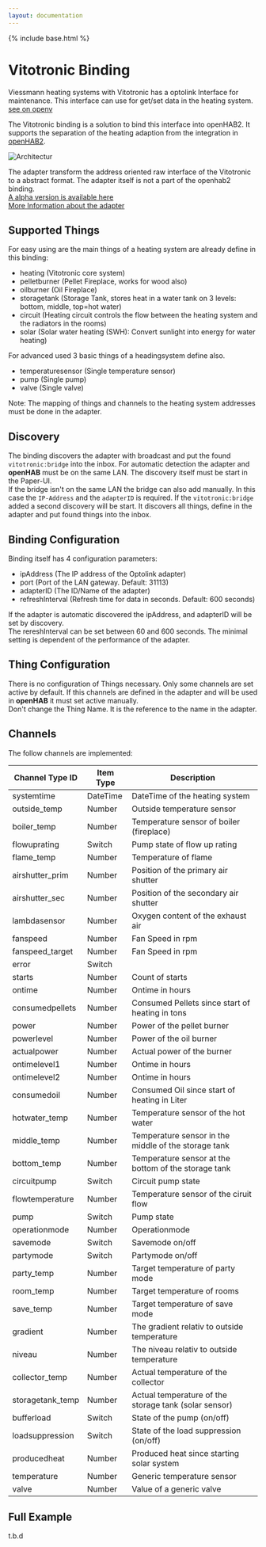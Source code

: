 ```yaml
---
layout: documentation
---
```


{% include base.html %}

# Vitotronic Binding

Viessmann heating systems with Vitotronic has a optolink Interface for maintenance. 
This interface can use for get/set data in the heating system. [see on openv](http://openv.wikispaces.com)

The Vitotronic binding is a solution to bind this interface into openHAB2.
It supports the separation of the heating adaption from the integration in [openHAB2](http://www.openhab.org/).

![Architectur](doc/architecture_vitotronic.jpg)

The adapter transform the address oriented raw interface of the Vitotronic to a abstract format.
The adapter itself is not a part of the openhab2 binding.   
[A alpha version is available here](https://github.com/steand/optolink)   
[More Information about the adapter](https://github.com/steand/optolink/wiki)   

## Supported Things

For easy using are the main things of a heating system are already define in this binding:

* heating (Vitotronic core system)
* pelletburner (Pellet Fireplace, works for wood also)
* oilburner (Oil Fireplace)
* storagetank (Storage Tank, stores heat in a water tank on 3 levels: bottom, middle, top=hot water)
* circuit (Heating circuit controls the flow between the heating system and the radiators in the rooms)
* solar (Solar water heating (SWH): Convert sunlight into energy for water heating)

For advanced used 3 basic things of a headingsystem define also.

* temperaturesensor (Single temperature sensor)
* pump (Single pump)
* valve (Single valve)

Note: The mapping of things and channels to the heating system addresses must be done in the adapter. 


## Discovery

The binding discovers the adapter with broadcast and put the found `vitotronic:bridge` into the inbox. For automatic detection the adapter and **openHAB** must be on the same LAN. The discovery itself must be start in the Paper-UI.    
If the bridge isn't on the same LAN the bridge can also add manually. In this case the `IP-Address` and the `adapterID` is required. 
Íf the `vitotronic:bridge` added a second discovery will be start. It discovers all things, define in the adapter and put found things into the inbox.

## Binding Configuration

Binding itself has 4 configuration parameters:   

* ipAddress (The IP address of the Optolink adapter)
* port (Port of the LAN gateway. Default: 31113)
* adapterID (The ID/Name of the adapter)
* refreshInterval (Refresh time for data in seconds. Default: 600 seconds)

If the adapter is automatic discovered the ipAddress, and adapterID will be set by discovery.   
The rereshInterval can be set between 60 and 600 seconds. The minimal setting is dependent of the performance of the adapter. 



## Thing Configuration

There is no configuration of Things necessary. Only some channels are set active by default. If this channels are defined in the adapter and will be used in **openHAB**  it must set active manually.   
Don't change the Thing Name. It is the reference to the name in the adapter.  

## Channels

The follow channels are implemented:   

| Channel Type ID | Item Type    | Description |
| --------------- | ------------ | ----------- |
| systemtime | DateTime | DateTime of the heating system |
| outside_temp | Number | Outside temperature sensor |
| boiler_temp | Number | Temperature sensor of boiler (fireplace) |
| flowuprating | Switch | Pump state of flow up rating |
| flame_temp | Number | Temperature of flame |
| airshutter_prim | Number | Position of the primary air shutter |
| airshutter_sec | Number | Position of the secondary air shutter |
| lambdasensor | Number | Oxygen content of the exhaust air |
| fanspeed | Number | Fan Speed in rpm |
| fanspeed_target | Number | Fan Speed in rpm |
| error | Switch |  |
| starts | Number | Count of starts |
| ontime | Number | Ontime in hours |
| consumedpellets | Number | Consumed Pellets since start of heating in tons |
| power | Number | Power of the pellet burner |
| powerlevel | Number | Power of the oil burner |
| actualpower | Number | Actual power of the burner  |
| ontimelevel1 | Number | Ontime in hours |
| ontimelevel2 | Number | Ontime in hours |
| consumedoil | Number | Consumed Oil since start of heating in Liter |
| hotwater_temp | Number | Temperature sensor of the hot water | 
| middle_temp | Number | Temperature sensor in the middle of the storage tank |
| bottom_temp | Number | Temperature sensor at the bottom of the storage tank |
| circuitpump | Switch | Circuit pump state |
| flowtemperature | Number | Temperature sensor of the ciruit flow |
| pump | Switch | Pump state |
| operationmode | Number | Operationmode |
| savemode | Switch | Savemode on/off |
| partymode | Switch | Partymode on/off |
| party_temp | Number | Target temperature of party mode |
| room_temp | Number | Target temperature of rooms |
| save_temp | Number | Target temperature of save mode |
| gradient | Number | The gradient relativ to outside temperature |
| niveau | Number | The niveau relativ to outside temperature |
| collector_temp | Number | Actual temperature of the collector | 
| storagetank_temp | Number | Actual temperature of the storage tank (solar sensor) | 
| bufferload | Switch | State of the pump (on/off) | 
| loadsuppression | Switch | State of the load suppression (on/off) |
| producedheat | Number | Produced heat since starting solar system |
| temperature | Number | Generic temperature sensor |
| valve | Number | Value of a generic valve | 



## Full Example

t.b.d

